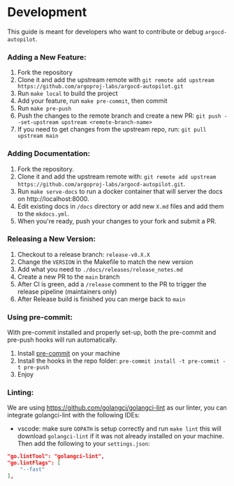 # Development
This guide is meant for developers who want to contribute or debug `argocd-autopilot`.

### Adding a New Feature:
1. Fork the repository
2. Clone it and add the upstream remote with `git remote add upstream https://github.com/argoproj-labs/argocd-autopilot.git`
3. Run `make local` to build the project
4. Add your feature, run `make pre-commit`, then commit
5. Run `make pre-push`
6. Push the changes to the remote branch and create a new PR: `git push --set-upstream upstream <remote-branch-name>`
7. If you need to get changes from the upstream repo, run: `git pull upstream main`

### Adding Documentation:
1. Fork the repository.
2. Clone it and add the upstream remote with: `git remote add upstream https://github.com/argoproj-labs/argocd-autopilot.git`.
3. Run `make serve-docs` to run a docker container that will server the docs on http://localhost:8000.
4. Edit existing docs in `/docs` directory or add new `X.md` files and add them to the `mkdocs.yml`.
5. When you're ready, push your changes to your fork and submit a PR.

### Releasing a New Version:
1. Checkout to a release branch: `release-v0.X.X`
2. Change the `VERSION` in the Makefile to match the new version
3. Add what you need to `./docs/releases/release_notes.md`
4. Create a new PR to the `main` branch
5. After CI is green, add a `/release` comment to the PR to trigger the release pipeline (maintainers only)
6. After Release build is finished you can merge back to `main`

### Using pre-commit:
With pre-commit installed and properly set-up, both the pre-commit and pre-push hooks will run automatically.

1. Install [pre-commit](https://pre-commit.com/#install) on your machine
2. Install the hooks in the repo folder: `pre-commit install -t pre-commit -t pre-push`
3. Enjoy


### Linting:
We are using https://github.com/golangci/golangci-lint as our linter, you can integrate golangci-lint with the following IDEs:

- vscode: make sure `GOPATH` is setup correctly and run `make lint` this will download `golangci-lint` if it was not already installed on your machine. Then add the following to your `settings.json`:
```json
"go.lintTool": "golangci-lint",
"go.lintFlags": [
    "--fast"
],
```
